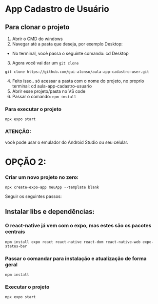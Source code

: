# App Cadastro de Usuário

## Para clonar o projeto
1. Abrir o CMD do windows
2. Navegar até a pasta que deseja, por exemplo Desktop:
  - No terminal, você passa o seguinte comando: cd Desktop
3. Agora você vai dar um ```git clone```

```git clone https://github.com/gui-alonso/aula-app-cadastro-user.git```

4. Feito isso.. só acessar a pasta com o nome do projeto, no proprio terminal: cd aula-app-cadastro-usuario
5. Abrir esse projeto/pasta no VS code
6. Passar o comando: ```npm install```

### Para executar o projeto
```npx expo start```


### ATENÇÃO: 
você pode usar o emulador do Android Studio ou seu celular.

# OPÇÃO 2:

### Criar um novo projeto no zero:
```npx create-expo-app meuApp --template blank```

Seguir os seguintes passos:

## Instalar libs e dependências:

### O react-native já vem com o expo, mas estes são os pacotes centrais
`npm install expo react react-native react-dom react-native-web expo-status-bar`

### Passar o comandar para instalação e atualização de forma geral
`npm install`

### Executar o projeto
`npx expo start`